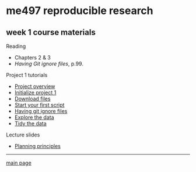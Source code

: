 # me497 reproducible research

## week 1 course materials

Reading 

- Chapters 2 & 3 
- *Having Git ignore files*, p.99. 

Project 1 tutorials 

- [Project overview](week_01/cm004_project-1_overview.md)
- [Initialize project 1](week_01/cm005_project-1_initialize.md)
- [Download files](week_01/cm006_project-1_downloads.md)
- [Start your first script](week_01/cm007_project-1_first-script.md) 
- [Having git ignore files](week_01/cm008_project-1_gitignore.md)  
- [Explore the data](week_01/cm009_project-1_explore-data.md) 
- [Tidy the data](week_01/cm010_project-1_tidy-data.md) 

Lecture slides 

- [Planning principles](week_01/slides003_start-report.pdf) 

---

[main page](../README.md)
